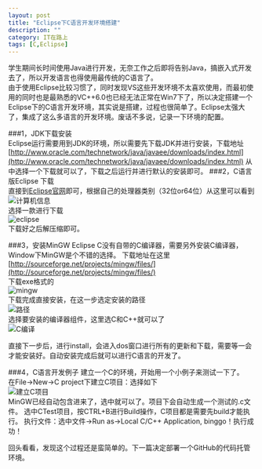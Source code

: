 ```yaml
---
layout: post
title: "Eclipse下C语言开发环境搭建"
description: ""
category: IT在路上
tags: [C,Eclipse]
---
```


学生期间长时间使用Java进行开发，无奈工作之后即将告别Java，搞嵌入式开发去了，所以开发语言也得使用最传统的C语言了。  
由于使用Eclipse比较习惯了，同时发现VS这些开发环境不太喜欢使用，而最初使用的同时也是最熟悉的VC++6.0也已经无法正常在Win7下了，所以决定搭建一个Eclipse下的C语言开发环境，其实说是搭建，过程也很简单了。Eclipse太强大了，集成了这么多语言的开发环境。废话不多说，记录一下环境的配置。

###1，JDK下载安装    
Eclipse运行需要用到JDK的环境，所以需要先下载JDK并进行安装，下载地址[http://www.oracle.com/technetwork/java/javaee/downloads/index.html](http://www.oracle.com/technetwork/java/javaee/downloads/index.html) 从中选择一个下载就可以了，下载之后运行并进行默认的安装即可。
###2，C语言版Eclipse 下载    
直接到[Eclipse官网](http://www.eclipse.org/downloads/)即可，根据自己的处理器类别（32位or64位）从这里可以看到   
![计算机信息](http://oldmo.github.io/images/eclipse1.jpg)  
选择一款进行下载  
![eclipse](http://oldmo.github.io/images/eclipse.jpg)   
下载好之后解压缩即可。

###3，安装MinGW
Eclipse C没有自带的C编译器，需要另外安装C编译器，Window下MinGW是个不错的选择。
下载地址在这里[http://sourceforge.net/projects/mingw/files/](http://sourceforge.net/projects/mingw/files/)   
下载exe格式的  
![mingw](http://oldmo.github.io/images/elipse2.jpg)  
下载完成直接安装，在这一步选定安装的路径  
![路径](http://oldmo.github.io/images/eclipse3.jpg)  
选择要安装的编译器组件，这里选C和C++就可以了  
![C编译](http://oldmo.github.io/images/eclipse4.jpg)

直接下一步后，进行install，会进入dos窗口进行所有的更新和下载，需要等一会才能安装好。自动安装完成后就可以进行C语言的开发了。

###4，C语言开发例子
建立一个C的环境，开始用一个小例子来测试一下了。  
在File->New->C project下建立C项目：选择如下  
![建立C项目](http://oldmo.github.io/images/eclipse5.jpg)  
MinGW已经自动包含进来了，选中就可以了。项目下会自动生成一个测试的.c文件。
选中CTest项目，按CTRL+B进行Build操作，C项目都是需要先build才能执行。
执行文件：选中文件->Run as->Local C/C++ Application, binggo！执行成功！

回头看看，发现这个过程还是蛮简单的。下一篇决定部署一个GitHub的代码托管环境。